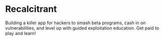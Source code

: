 # Recalcitrant
Building a killer app for hackers to smash beta programs, cash in on vulnerabilities, and level up with guided exploitation education. Get paid to play and learn!
